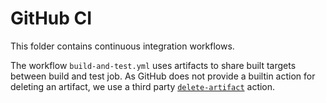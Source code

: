 # GitHub CI

This folder contains continuous integration workflows.

The workflow `build-and-test.yml` uses artifacts to share built targets between build and test job. As GitHub does not provide a builtin action for deleting an artifact, we use a third party [`delete-artifact`](https://github.com/GeekyEggo/delete-artifact) action.